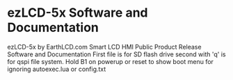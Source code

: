 # ezLCD-5x Software and Documentation  
ezLCD-5x by EarthLCD.com Smart LCD HMI Public Product Release Software and Documentation
First file is for SD flash drive second with 'q' is for qspi file system. 
Hold B1 on powerup or reset to show boot menu for ignoring autoexec.lua or config.txt
